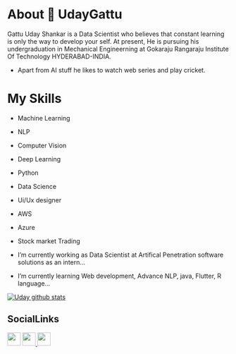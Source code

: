   # About 👋 UdayGattu

Gattu Uday Shankar is a Data Scientist who believes that constant learning is only the way to develop your self. At present, He is pursuing his undergraduation in Mechanical Engineerning  at Gokaraju Rangaraju Institute Of Technology HYDERABAD-INDIA.


 * Apart from AI stuff he likes to watch web series and play cricket.
 
 # My Skills
 
 -  Machine Learning
 -  NLP
 -  Computer Vision
 -  Deep Learning
 -  Python
 -  Data Science
 -  Ui/Ux designer
 -  AWS
 - Azure
 -  Stock market Trading


-   I’m currently working as Data Scientist at Artifical Penetration software solutions  as an intern...
-   I’m currently learning Web development, Advance NLP, java, Flutter, R language...

  [![Uday github stats](https://github-readme-stats.vercel.app/api?username=UdayGattu)](https://github.com/UdayGattu/github-readme-stats)
 
 
 ## SocialLinks
  
  <a href="https://github.com/UdayGattu"><img src="https://github.com/favicon.ico" padding="35" width="30" height="30" ></a>    <a                href="https://www.instagram.com/uday_gattu_/"> <img src="https://image.flaticon.com/icons/svg/733/733614.svg" width="30" height="30"> <a   
  href="https://linkedin.com/in/uday-shankar-gattu-963b881a9/"><img src="https://media-exp1.licdn.com/dms/image/C4D0BAQGyOWvr4W0Pow/company-logo_200_200/0?e=1608163200&v=beta&t=NznrR1yta_mlSU_efsQknMn8j-DT5BvF6aSKW4-D-dw" width="30" height="30"></a>
 
